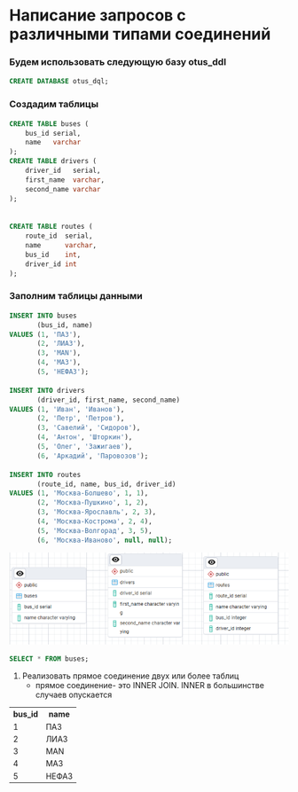 # Написание запросов с различными типами соединений
### Будем использовать следующую базу otus_ddl
```sql
CREATE DATABASE otus_dql;
```
### Создадим таблицы
```sql
CREATE TABLE buses (
    bus_id serial,
    name   varchar
);
CREATE TABLE drivers (
    driver_id   serial,
    first_name  varchar,
    second_name varchar
);


CREATE TABLE routes (
    route_id  serial,
    name      varchar,
    bus_id    int,
    driver_id int
);
```
### Заполним таблицы данными
```sql
INSERT INTO buses
       (bus_id, name)
VALUES (1, 'ПАЗ'),
       (2, 'ЛИАЗ'),
       (3, 'MAN'),
       (4, 'МАЗ'),
       (5, 'НЕФАЗ');

INSERT INTO drivers
       (driver_id, first_name, second_name)
VALUES (1, 'Иван', 'Иванов'),
       (2, 'Петр', 'Петров'),
       (3, 'Савелий', 'Сидоров'),
       (4, 'Антон', 'Шторкин'),
       (5, 'Олег', 'Зажигаев'),
       (6, 'Аркадий', 'Паровозов');

INSERT INTO routes
       (route_id, name, bus_id, driver_id)
VALUES (1, 'Москва-Болшево', 1, 1),
       (2, 'Москва-Пушкино', 1, 2),
       (3, 'Москва-Ярославль', 2, 3),
       (4, 'Москва-Кострома', 2, 4),
       (5, 'Москва-Волгорад', 3, 5),
       (6, 'Москва-Иваново', null, null);

```

![Маршруты и водители](/img/Screenshot_3.png "Маршруты и водители")


```sql
SELECT * FROM buses;
```

 <table>
    <tr>
    <th>bus_id</th>	<th>name</th>
    </tr>
    <tr>
    <td>1</td>	<td>ПАЗ</td>
    </tr>
    <tr>
    <td>2</td>	<td>ЛИАЗ</td>
    </tr>
    <tr>
    <td>3</td>	<td>MAN</td>
    </tr>
    <tr>
    <td>4</td>	<td>МАЗ</td>
    </tr>
    <tr>
    <td>5</td>	<td>НЕФАЗ</td>
    </tr>
    


1. Реализовать прямое соединение двух или более таблиц
   - прямое соединение- это INNER JOIN. INNER в большинстве случаев опускается
    
